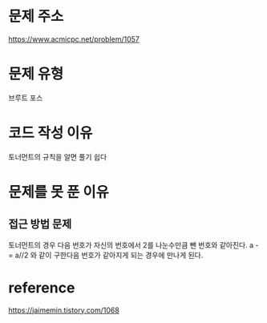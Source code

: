 # 문제 주소
https://www.acmicpc.net/problem/1057
# 문제 유형
브루트 포스
# 코드 작성 이유
토너먼트의 규칙을 알면 풀기 쉽다
# 문제를 못 푼 이유
## 접근 방법 문제
토너먼트의 경우 다음 번호가 자신의 번호에서 2를 나눈수만큼 뺀 번호와 같아진다.
a -= a//2 와 같이 구한다음 번호가 같아지게 되는 경우에 만나게 된다.

# reference
https://jaimemin.tistory.com/1068 